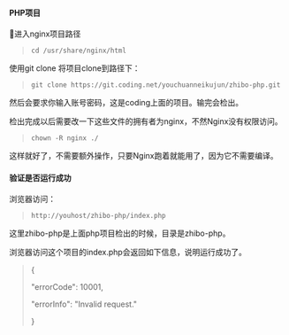 #### PHP项目

进入nginx项目路径

> ```
> cd /usr/share/nginx/html
> ```

使用git clone 将项目clone到路径下：

> ```
> git clone https://git.coding.net/youchuanneikujun/zhibo-php.git
> ```

然后会要求你输入账号密码，这是coding上面的项目。输完会检出。

检出完成以后需要改一下这些文件的拥有者为nginx，不然Nginx没有权限访问。

> ```
> chown -R nginx ./
> ```

这样就好了，不需要额外操作，只要Nginx跑着就能用了，因为它不需要编译。

#### 验证是否运行成功

浏览器访问：

> ```
> http://youhost/zhibo-php/index.php
> ```

这里zhibo-php是上面php项目检出的时候，目录是zhibo-php。

浏览器访问这个项目的index.php会返回如下信息，说明运行成功了。

> {
>
>   "errorCode": 10001,
>
>   "errorInfo": "Invalid request."
>
> }



